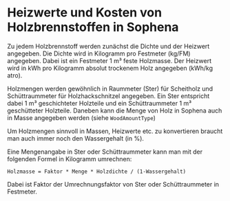 Heizwerte und Kosten von Holzbrennstoffen in Sophena
====================================================
Zu jedem Holzbrennstoff werden zunächst die Dichte und der Heizwert angegeben.
Die Dichte wird in Kilogramm pro Festmeter (kg/FM) angegeben. Dabei ist ein
Festmeter 1 m³ feste Holzmasse. Der Heizwert wird in kWh pro Kilogramm absolut
trockenem Holz angegeben (kWh/kg atro).

Holzmengen werden gewöhnlich in Raummeter (Ster) für Scheitholz und
Schüttraummeter für Holzhackschnitzel angegeben. Ein Ster entspricht dabei 1 m³
geschichteter Holzteile und ein Schüttraummeter 1 m³ geschütteter Holzteile.
Daneben kann die Menge von Holz in Sophena auch in Masse angegeben werden (siehe
`WoodAmountType`)

Um Holzmengen sinnvoll in Massen, Heizwerte etc. zu konvertieren braucht man 
auch immer noch den Wassergehalt (in %).

Eine Mengenangabe in Ster oder Schüttraummeter kann man mit der folgenden Formel
in Kilogramm umrechnen:

	Holzmasse = Faktor * Menge * Holzdichte / (1-Wassergehalt)
   	
Dabei ist Faktor der Umrechnungsfaktor von Ster oder Schüttraummeter in Festmeter.

